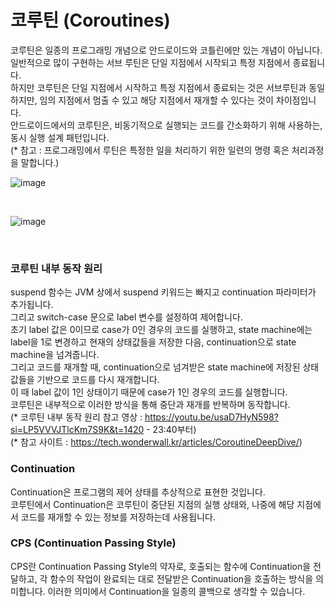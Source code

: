 # 코루틴 (Coroutines)
코루틴은 일종의 프로그래밍 개념으로 안드로이드와 코틀린에만 있는 개념이 아닙니다.<br>
일반적으로 많이 구현하는 서브 루틴은 단일 지점에서 시작되고 특정 지점에서 종료됩니다.<br>
하지만 코루틴은 단일 지점에서 시작하고 특정 지점에서 종료되는 것은 서브루틴과 동일하지만, 임의 지점에서 멈출 수 있고 해당 지점에서 재개할 수 있다는 것이 차이점입니다.<br>
안드로이드에서의 코루틴은, 비동기적으로 실행되는 코드를 간소화하기 위해 사용하는, 동시 실행 설계 패턴입니다.<br>
(* 참고 : 프로그래밍에서 루틴은 특정한 일을 처리하기 위한 일련의 명령 혹은 처리과정을 말합니다.)

![image](https://github.com/sdhong0609/tech-interview-study/assets/78577085/90485713-550c-4013-97e4-a806aa9168ab)

<br>

![image](https://github.com/sdhong0609/tech-interview-study/assets/78577085/ddd14c65-b6d5-4f28-80cb-225aa4ede6a5)

<br>

### 코루틴 내부 동작 원리
suspend 함수는 JVM 상에서 suspend 키워드는 빠지고 continuation 파라미터가 추가됩니다.<br>
그리고 switch-case 문으로 label 변수를 설정하여 제어합니다.<br>
초기 label 값은 0이므로 case가 0인 경우의 코드를 실행하고, state machine에는 label을 1로 변경하고 현재의 상태값들을 저장한 다음, continuation으로 state machine을 넘겨줍니다.<br>
그리고 코드를 재개할 때, continuation으로 넘겨받은 state machine에 저장된 상태값들을 기반으로 코드를 다시 재개합니다.<br>
이 때 label 값이 1인 상태이기 때문에 case가 1인 경우의 코드를 실행합니다.<br>
코루틴은 내부적으로 이러한 방식을 통해 중단과 재개를 반복하며 동작합니다.<br>
(* 코루틴 내부 동작 원리 참고 영상 : https://youtu.be/usaD7HyN598?si=LP5VVVJTlcKm7S9K&t=1420 - 23:40부터)<br>
(* 참고 사이트 : https://tech.wonderwall.kr/articles/CoroutineDeepDive/)

### Continuation
Continuation은 프로그램의 제어 상태를 추상적으로 표현한 것입니다.<br>
코루틴에서 Continuation은 코루틴이 중단된 지점의 실행 상태와, 나중에 해당 지점에서 코드를 재개할 수 있는 정보를 저장하는데 사용됩니다.<br>

### CPS (Continuation Passing Style)
CPS란 Continuation Passing Style의 약자로, 호출되는 함수에 Continuation을 전달하고, 각 함수의 작업이 완료되는 대로 전달받은 Continuation을 호출하는 방식을 의미합니다. 이러한 의미에서 Continuation을 일종의 콜백으로 생각할 수 있습니다.
